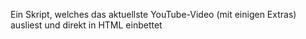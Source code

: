 Ein Skript, welches das aktuellste YouTube-Video (mit einigen Extras) ausliest und direkt in HTML einbettet
